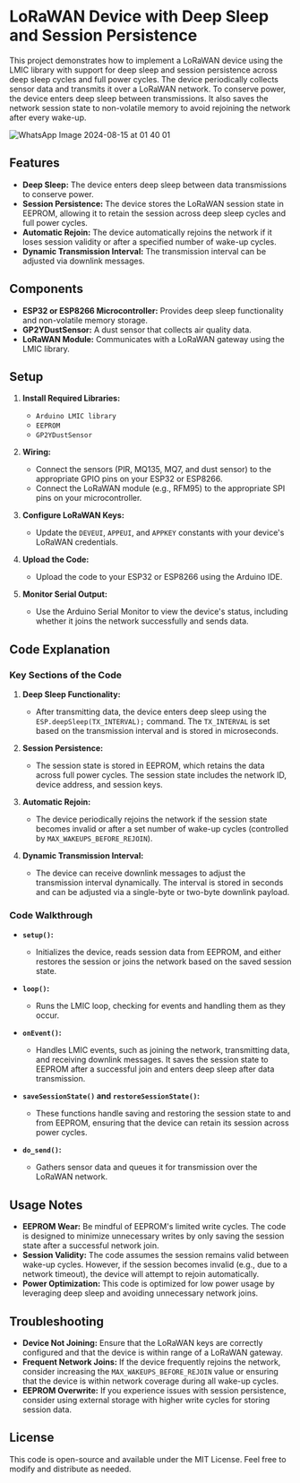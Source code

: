 # LoRaWAN Device with Deep Sleep and Session Persistence

This project demonstrates how to implement a LoRaWAN device using the LMIC library with support for deep sleep and session persistence across deep sleep cycles and full power cycles. The device periodically collects sensor data and transmits it over a LoRaWAN network. To conserve power, the device enters deep sleep between transmissions. It also saves the network session state to non-volatile memory to avoid rejoining the network after every wake-up.



![WhatsApp Image 2024-08-15 at 01 40 01](https://github.com/user-attachments/assets/7542691a-f426-455a-807d-e46ec4e08e25)




## Features

- **Deep Sleep:** The device enters deep sleep between data transmissions to conserve power.
- **Session Persistence:** The device stores the LoRaWAN session state in EEPROM, allowing it to retain the session across deep sleep cycles and full power cycles.
- **Automatic Rejoin:** The device automatically rejoins the network if it loses session validity or after a specified number of wake-up cycles.
- **Dynamic Transmission Interval:** The transmission interval can be adjusted via downlink messages.

## Components

- **ESP32 or ESP8266 Microcontroller:** Provides deep sleep functionality and non-volatile memory storage.
- **GP2YDustSensor:** A dust sensor that collects air quality data.
- **LoRaWAN Module:** Communicates with a LoRaWAN gateway using the LMIC library.

## Setup

1. **Install Required Libraries:**
   - `Arduino LMIC library`
   - `EEPROM`
   - `GP2YDustSensor`

2. **Wiring:**
   - Connect the sensors (PIR, MQ135, MQ7, and dust sensor) to the appropriate GPIO pins on your ESP32 or ESP8266.
   - Connect the LoRaWAN module (e.g., RFM95) to the appropriate SPI pins on your microcontroller.

3. **Configure LoRaWAN Keys:**
   - Update the `DEVEUI`, `APPEUI`, and `APPKEY` constants with your device's LoRaWAN credentials.

4. **Upload the Code:**
   - Upload the code to your ESP32 or ESP8266 using the Arduino IDE.

5. **Monitor Serial Output:**
   - Use the Arduino Serial Monitor to view the device's status, including whether it joins the network successfully and sends data.

## Code Explanation

### Key Sections of the Code

1. **Deep Sleep Functionality:**
   - After transmitting data, the device enters deep sleep using the `ESP.deepSleep(TX_INTERVAL);` command. The `TX_INTERVAL` is set based on the transmission interval and is stored in microseconds.

2. **Session Persistence:**
   - The session state is stored in EEPROM, which retains the data across full power cycles. The session state includes the network ID, device address, and session keys.

3. **Automatic Rejoin:**
   - The device periodically rejoins the network if the session state becomes invalid or after a set number of wake-up cycles (controlled by `MAX_WAKEUPS_BEFORE_REJOIN`).

4. **Dynamic Transmission Interval:**
   - The device can receive downlink messages to adjust the transmission interval dynamically. The interval is stored in seconds and can be adjusted via a single-byte or two-byte downlink payload.

### Code Walkthrough

- **`setup()`:**
  - Initializes the device, reads session data from EEPROM, and either restores the session or joins the network based on the saved session state.

- **`loop()`:**
  - Runs the LMIC loop, checking for events and handling them as they occur.

- **`onEvent()`:**
  - Handles LMIC events, such as joining the network, transmitting data, and receiving downlink messages. It saves the session state to EEPROM after a successful join and enters deep sleep after data transmission.

- **`saveSessionState()` and `restoreSessionState()`:**
  - These functions handle saving and restoring the session state to and from EEPROM, ensuring that the device can retain its session across power cycles.

- **`do_send()`:**
  - Gathers sensor data and queues it for transmission over the LoRaWAN network.

## Usage Notes

- **EEPROM Wear:** Be mindful of EEPROM's limited write cycles. The code is designed to minimize unnecessary writes by only saving the session state after a successful network join.
- **Session Validity:** The code assumes the session remains valid between wake-up cycles. However, if the session becomes invalid (e.g., due to a network timeout), the device will attempt to rejoin automatically.
- **Power Optimization:** This code is optimized for low power usage by leveraging deep sleep and avoiding unnecessary network joins.

## Troubleshooting

- **Device Not Joining:** Ensure that the LoRaWAN keys are correctly configured and that the device is within range of a LoRaWAN gateway.
- **Frequent Network Joins:** If the device frequently rejoins the network, consider increasing the `MAX_WAKEUPS_BEFORE_REJOIN` value or ensuring that the device is within network coverage during all wake-up cycles.
- **EEPROM Overwrite:** If you experience issues with session persistence, consider using external storage with higher write cycles for storing session data.

## License

This code is open-source and available under the MIT License. Feel free to modify and distribute as needed.
